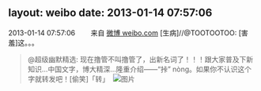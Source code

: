 layout: weibo
date: 2013-01-14 07:57:06
---
<meta name="referrer" content="no-referrer" />

2013-01-14 07:57:06  &nbsp;&nbsp;&nbsp;&nbsp;&nbsp;&nbsp; 来自 <a href="http://weibo.com/" rel="nofollow">微博 weibo.com</a>
[生病]//@TOOTOOTOO: [害羞]这。。。
>  @超级幽默精选: 现在撸管不叫撸管了，出新名词了！！！跟大家普及下新知识...中国文字，博大精深...隆重介绍——“挊” nòng。如果你不认识这个字就转发吧！[偷笑]「转」 ​​​
>  ![图片](https://ww4.sinaimg.cn/large/67c4f635jw1e0ry57zyohj.jpg)
